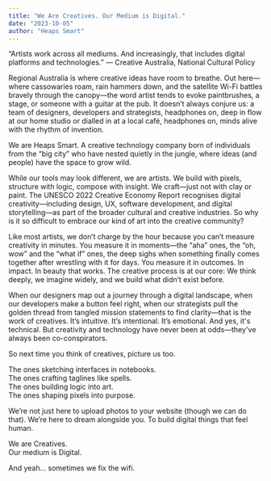 ```yaml
---
title: "We Are Creatives. Our Medium is Digital."
date: "2023-10-05"
author: "Heaps Smart"
---
```


“Artists work across all mediums. And increasingly, that includes digital platforms and technologies.” — Creative Australia, National Cultural Policy

Regional Australia is where creative ideas have room to breathe. Out here—where cassowaries roam, rain hammers down, and the satellite Wi-Fi battles bravely through the canopy—the word artist tends to evoke paintbrushes, a stage, or someone with a guitar at the pub. It doesn’t always conjure us: a team of designers, developers and strategists, headphones on, deep in flow at our home studio or dialled in at a local café, headphones on, minds alive with the rhythm of invention. 

We are Heaps Smart. A creative technology company born of individuals from the “big city” who have nested quietly in the jungle, where ideas (and people) have the space to grow wild.

While our tools may look different, we are artists. We build with pixels, structure with logic, compose with insight. We craft—just not with clay or paint. The UNESCO 2022 Creative Economy Report recognises digital creativity—including design, UX, software development, and digital storytelling—as part of the broader cultural and creative industries. So why is it so difficult to embrace our kind of art into the creative community?

Like most artists, we don’t charge by the hour because you can’t measure creativity in minutes. You measure it in moments—the “aha” ones, the “oh, wow” and the “what if” ones, the deep sighs when something finally comes together after wrestling with it for days. You measure it in outcomes. In impact. In beauty that works. The creative process is at our core: We think deeply, we imagine widely, and we build what didn’t exist before.

When our designers map out a journey through a digital landscape, when our developers make a button feel right, when our strategists pull the golden thread from tangled mission statements to find clarity—that is the work of creatives. It’s intuitive. It’s intentional. It’s emotional. And yes, it's technical. But creativity and technology have never been at odds—they've always been co-conspirators.

So next time you think of creatives, picture us too.

The ones sketching interfaces in notebooks.  
The ones crafting taglines like spells.  
The ones building logic into art.  
The ones shaping pixels into purpose.  

We’re not just here to upload photos to your website (though we can do that). We’re here to dream alongside you. To build digital things that feel human.

We are Creatives.  
Our medium is Digital.  

And yeah… sometimes we fix the wifi.
